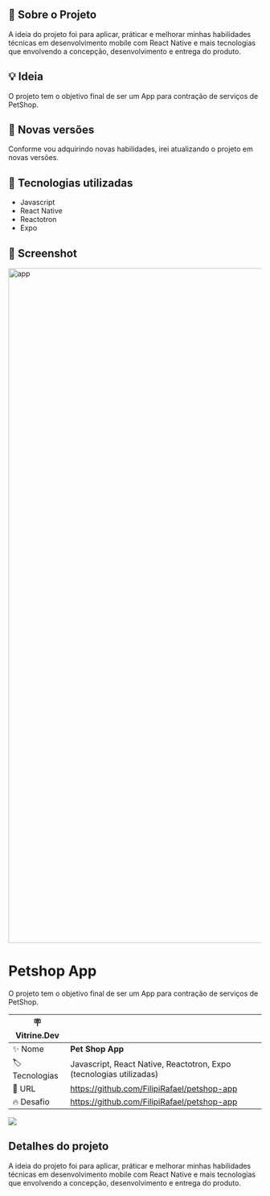 ## 🚀 Sobre o Projeto
A ideia do projeto foi para aplicar, práticar e melhorar minhas habilidades técnicas em desenvolvimento mobile com React Native e mais tecnologias que envolvendo a concepção, desenvolvimento e entrega do produto.

## 💡 Ideia
O projeto tem o objetivo final de ser um App para contração de serviços de PetShop.

## 🚀 Novas versões
Conforme vou adquirindo novas habilidades, irei atualizando o projeto em novas versões. 

## 🚀 Tecnologias utilizadas
- Javascript
- React Native
- Reactotron
- Expo

## 🚀 Screenshot
<img width="1342" alt="app" src="https://user-images.githubusercontent.com/61629642/209704393-5d40cdd7-4b1e-4a68-bdff-7ec4c765b64e.png">

# Petshop App

O projeto tem o objetivo final de ser um App para contração de serviços de PetShop.

| :placard: Vitrine.Dev |     |
| -------------  | --- |
| :sparkles: Nome        | **Pet Shop App**
| :label: Tecnologias | Javascript, React Native, Reactotron, Expo (tecnologias utilizadas)
| :rocket: URL         | https://github.com/FilipiRafael/petshop-app
| :fire: Desafio     | https://github.com/FilipiRafael/petshop-app

<!-- Inserir imagem com a #vitrinedev ao final do link -->
![](https://user-images.githubusercontent.com/61629642/209704393-5d40cdd7-4b1e-4a68-bdff-7ec4c765b64e.png#vitrinedev)

## Detalhes do projeto

A ideia do projeto foi para aplicar, práticar e melhorar minhas habilidades técnicas em desenvolvimento mobile com React Native e mais tecnologias que envolvendo a concepção, desenvolvimento e entrega do produto.
